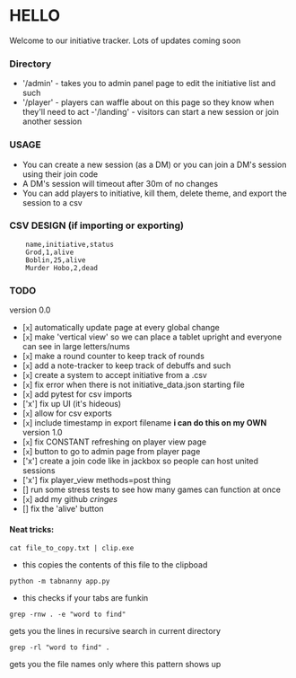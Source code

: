 # HELLO
Welcome to our initiative tracker. Lots of updates coming soon

### Directory
- '/admin' - takes you to admin panel page to edit the initiative list and such
- '/player' - players can waffle about on this page so they know when they'll need to act
-'/landing' - visitors can start a new session or join another session

### USAGE
- You can create a new session (as a DM) or you can join a DM's session using their join code
- A DM's session will timeout after 30m of no changes
- You can add players to initiative, kill them, delete theme, and export the session to a csv


### CSV DESIGN (if importing or exporting)
```
    name,initiative,status
    Grod,1,alive
    Boblin,25,alive
    Murder Hobo,2,dead
```

### TODO
version 0.0
- [`x`] automatically update page at every global change
- [`x`] make 'vertical view' so we can place a tablet upright and everyone can see in large letters/nums
- [`x`] make a round counter to keep track of rounds
- [`x`] add a note-tracker to keep track of debuffs and such
- [`x`] create a system to accept initiative from a .csv
- [`x`] fix error when there is not initiative\_data.json starting file
- [`x`] add pytest for csv imports
- ['x'] fix up UI (it's hideous)
- [`x`] allow for csv exports
- [`x`] include timestamp in export filename **i can do this on my OWN**
version 1.0
- [`x`] fix CONSTANT refreshing on player view page
- [`x`] button to go to admin page from player page
- ['x'] create a join code like in jackbox so people can host united sessions
- ['x'] fix player_view methods=post thing
- [] run some stress tests to see how many games can function at once
- [`x`] add my github *cringes*
- [] fix the 'alive' button

#### Neat tricks:
```
cat file_to_copy.txt | clip.exe
```
- this copies the contents of this file to the clipboad

```
python -m tabnanny app.py
```
- this checks if your tabs are funkin

```
grep -rnw . -e "word to find"
```
gets you the lines in recursive search in current directory

```
grep -rl "word to find" .
```
gets you the file names only where this pattern shows up
